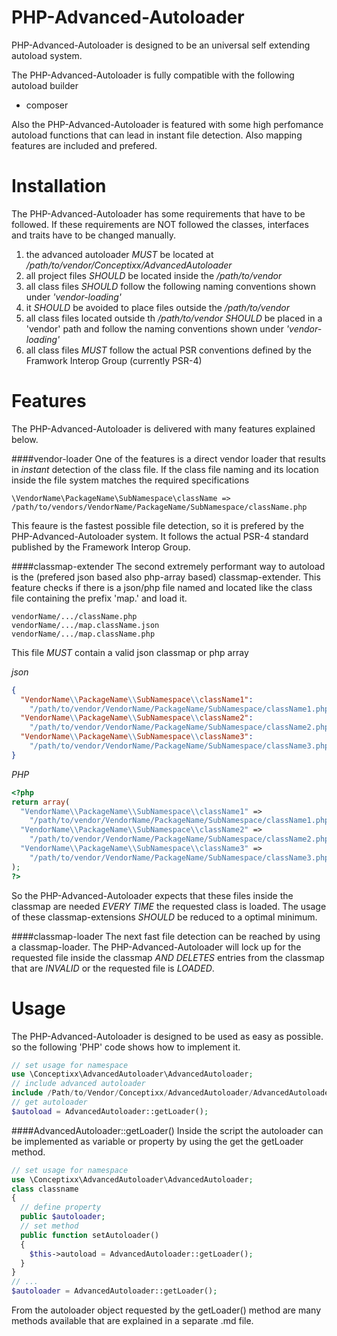 # PHP-Advanced-Autoloader
PHP-Advanced-Autoloader is designed to be an universal self extending autoload system.

The PHP-Advanced-Autoloader is fully compatible with the following autoload builder
- composer

Also the PHP-Advanced-Autoloader is featured with some high perfomance autoload functions that can lead in instant file detection. Also mapping features are included and prefered.

# Installation
The PHP-Advanced-Autoloader has some requirements that have to be followed. If these requirements are NOT followed the classes, interfaces and traits have to be changed manually.

1. the advanced autoloader *MUST* be located at _/path/to/vendor/Conceptixx/AdvancedAutoloader_
2. all project files *SHOULD* be located inside the _/path/to/vendor_
3. all class files *SHOULD* follow the following naming conventions shown under _'vendor-loading'_
4. it *SHOULD* be avoided to place files outside the _/path/to/vendor_
5. all class files located outside th _/path/to/vendor_ *SHOULD* be placed in a 'vendor' path and follow the naming conventions shown under _'vendor-loading'_
6. all class files *MUST* follow the actual PSR conventions defined by the Framwork Interop Group (currently PSR-4)

# Features
The PHP-Advanced-Autoloader is delivered with many features explained below.

####vendor-loader
One of the features is a direct vendor loader that results in _instant_ detection of the class file. If the class file naming and its location inside the file system matches the required specifications
```
\VendorName\PackageName\SubNamespace\className =>
/path/to/vendors/VendorName/PackageName/SubNamespace/className.php
```
This feaure is the fastest possible file detection, so it is prefered by the PHP-Advanced-Autoloader system. It follows the actual PSR-4 standard published by the Framework Interop Group.

####classmap-extender
The second extremely performant way to autoload is the (prefered json based also php-array based) classmap-extender. This feature checks if there is a json/php file named and located like the class file containing the prefix 'map.' and load it.
```
vendorName/.../className.php
vendorName/.../map.className.json
vendorName/.../map.className.php
```
This file *MUST* contain a valid json classmap or php array

*json*
```json
{
  "VendorName\\PackageName\\SubNamespace\\className1":
    "/path/to/vendor/VendorName/PackageName/SubNamespace/className1.php",
  "VendorName\\PackageName\\SubNamespace\\className2":
    "/path/to/vendor/VendorName/PackageName/SubNamespace/className2.php",
  "VendorName\\PackageName\\SubNamespace\\className3":
    "/path/to/vendor/VendorName/PackageName/SubNamespace/className3.php",
}
```
*PHP*
```PHP
<?php
return array(
  "VendorName\\PackageName\\SubNamespace\\className1" =>
    "/path/to/vendor/VendorName/PackageName/SubNamespace/className1.php",
  "VendorName\\PackageName\\SubNamespace\\className2" =>
    "/path/to/vendor/VendorName/PackageName/SubNamespace/className2.php",
  "VendorName\\PackageName\\SubNamespace\\className3" =>
    "/path/to/vendor/VendorName/PackageName/SubNamespace/className3.php",
);
?>
```
So the PHP-Advanced-Autoloader expects that these files inside the classmap are needed *EVERY TIME* the requested class is loaded. The usage of these classmap-extensions *SHOULD* be reduced to a optimal minimum.

####classmap-loader
The next fast file detection can be reached by using a classmap-loader. The PHP-Advanced-Autoloader will lock up for the requested file inside the classmap *AND DELETES* entries from the classmap that are *INVALID* or the requested file is *LOADED*.


# Usage
The PHP-Advanced-Autoloader is designed to be used as easy as possible. so the following 'PHP' code shows how to implement it.
```PHP
// set usage for namespace
use \Conceptixx\AdvancedAutoloader\AdvancedAutoloader;
// include advanced autoloader
include /Path/to/Vendor/Conceptixx/AdvancedAutoloader/AdvancedAutoloader.php;
// get autoloader
$autoload = AdvancedAutoloader::getLoader();
```
####AdvancedAutoloader::getLoader()
Inside the script the autoloader can be implemented as variable or property by using the get the getLoader method.
```PHP
// set usage for namespace
use \Conceptixx\AdvancedAutoloader\AdvancedAutoloader;
class classname
{
  // define property
  public $autoloader;
  // set method
  public function setAutoloader()
  {
    $this->autoload = AdvancedAutoloader::getLoader();
  }
}
// ...
$autoloader = AdvancedAutoloader::getLoader();
```

From the autoloader object requested by the getLoader() method are many methods available that are explained in a separate .md file.
